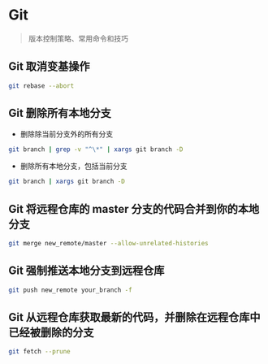 # Git

> 版本控制策略、常用命令和技巧

## Git 取消变基操作

```sh
git rebase --abort
```

## Git 删除所有本地分支

- 删除除当前分支外的所有分支

```sh
git branch | grep -v "^\*" | xargs git branch -D
```

- 删除所有本地分支，包括当前分支

```sh
git branch | xargs git branch -D
```

## Git 将远程仓库的 master 分支的代码合并到你的本地分支

```sh
git merge new_remote/master --allow-unrelated-histories
```

## Git 强制推送本地分支到远程仓库

```sh
git push new_remote your_branch -f
```

## Git 从远程仓库获取最新的代码，并删除在远程仓库中已经被删除的分支

```sh
git fetch --prune
```
